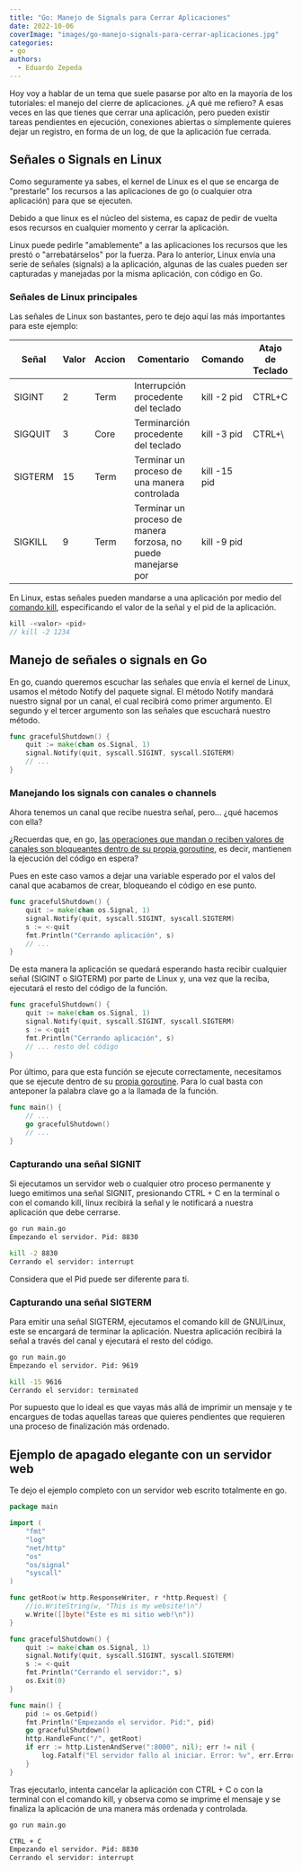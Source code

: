 ```yaml
---
title: "Go: Manejo de Signals para Cerrar Aplicaciones"
date: 2022-10-06
coverImage: "images/go-manejo-signals-para-cerrar-aplicaciones.jpg"
categories:
- go
authors:
  - Eduardo Zepeda
---
```


Hoy voy a hablar de un tema que suele pasarse por alto en la mayoría de los tutoriales: el manejo del cierre de aplicaciones. ¿A qué me refiero? A esas veces en las que tienes que cerrar una aplicación, pero pueden existir tareas pendientes en ejecución, conexiones abiertas o simplemente quieres dejar un registro, en forma de un log, de que la aplicación fue cerrada.

## Señales o Signals en Linux

Como seguramente ya sabes, el kernel de Linux es el que se encarga de "prestarle" los recursos a las aplicaciones de go (o cualquier otra aplicación) para que se ejecuten. 

Debido a que linux es el núcleo del sistema, es capaz de pedir de vuelta esos recursos en cualquier momento y cerrar la aplicación. 

Linux puede pedirle "amablemente" a las aplicaciones los recursos que les prestó o "arrebatárselos" por la fuerza. Para lo anterior, Linux envía una serie de señales (signals) a la aplicación, algunas de las cuales pueden ser capturadas y manejadas por la misma aplicación, con código en Go.

### Señales de Linux principales

Las señales de Linux son bastantes, pero te dejo aquí las más importantes para este ejemplo: 

| Señal   | Valor | Accion | Comentario                                                    | Comando      | Atajo de Teclado |
| ------- | ----- | ------ | ------------------------------------------------------------- | ------------ | ---------------- |
| SIGINT  | 2     | Term   | Interrupción procedente del teclado                           | kill -2 pid  | CTRL+C           |
| SIGQUIT | 3     | Core   | Terminarción procedente del teclado                           | kill -3 pid  | CTRL+\           |
| SIGTERM | 15    | Term   | Terminar un proceso de una manera controlada                  | kill -15 pid |                  |
| SIGKILL | 9     | Term   | Terminar un proceso de manera forzosa, no puede manejarse por | kill -9 pid  |                  |

En Linux, estas señales pueden mandarse a una aplicación por medio del [comando kill](/es/comandos-de-linux-que-deberias-conocer-tercera-parte/#kill), especificando el valor de la señal y el pid de la aplicación.

```go
kill -<valor> <pid>
// kill -2 1234
```

## Manejo de señales o signals en Go

En go, cuando queremos escuchar las señales que envía el kernel de Linux, usamos el método Notify del paquete signal. El método Notify mandará nuestro signal por un canal, el cual recibirá como primer argumento. El segundo y el tercer argumento son las señales que escuchará nuestro método.

```go
func gracefulShutdown() {
    quit := make(chan os.Signal, 1)
    signal.Notify(quit, syscall.SIGINT, syscall.SIGTERM)
    // ...
}
```

### Manejando los signals con canales o channels

Ahora tenemos un canal que recibe nuestra señal, pero... ¿qué hacemos con ella?

¿Recuerdas que, en go, [las operaciones que mandan o reciben valores de canales son bloqueantes dentro de su propia goroutine](/es/go-channels-entendiendo-los-deadlocks-o-puntos-muertos/), es decir, mantienen la ejecución del código en espera?

Pues en este caso vamos a dejar una variable esperado por el valos del canal que acabamos de crear, bloqueando el código en ese punto.

```go
func gracefulShutdown() {
    quit := make(chan os.Signal, 1)
    signal.Notify(quit, syscall.SIGINT, syscall.SIGTERM)
    s := <-quit
	fmt.Println("Cerrando aplicación", s)
    // ...
}
```

De esta manera la aplicación se quedará esperando hasta recibir cualquier señal (SIGINT o SIGTERM) por parte de Linux y, una vez que la reciba, ejecutará el resto del código de la función.

```go
func gracefulShutdown() {
	quit := make(chan os.Signal, 1)
	signal.Notify(quit, syscall.SIGINT, syscall.SIGTERM)
	s := <-quit
	fmt.Println("Cerrando aplicación", s)
	// ... resto del código
}
```

Por último, para que esta función se ejecute correctamente, necesitamos que se ejecute dentro de su [propia goroutine](/es/go-introduccion-a-las-goroutines-y-concurrencia/). Para lo cual basta con anteponer la palabra clave go a la llamada de la función.

```go
func main() {
    // ...
    go gracefulShutdown()
    // ...
}
```

### Capturando una señal SIGNIT

Si ejecutamos un servidor web o cualquier otro proceso permanente y luego emitimos una señal SIGNIT, presionando CTRL + C en la terminal o con el comando kill, linux recibirá la señal y le notificará a nuestra aplicación que debe cerrarse.

```bash
go run main.go
Empezando el servidor. Pid: 8830

kill -2 8830
Cerrando el servidor: interrupt
```

Considera que el Pid puede ser diferente para ti.

### Capturando una señal SIGTERM

Para emitir una señal SIGTERM, ejecutamos el comando kill de GNU/Linux, este se encargará de terminar la aplicación. Nuestra aplicación recibirá la señal a través del canal y ejecutará el resto del código.

```bash
go run main.go
Empezando el servidor. Pid: 9619

kill -15 9616
Cerrando el servidor: terminated
```

Por supuesto que lo ideal es que vayas más allá de imprimir un mensaje y te encargues de todas aquellas tareas que quieres pendientes que requieren una proceso de finalización más ordenado.

## Ejemplo de apagado elegante con un servidor web

Te dejo el ejemplo completo con un servidor web escrito totalmente en go. 

```go
package main

import (
	"fmt"
	"log"
	"net/http"
	"os"
	"os/signal"
	"syscall"
)

func getRoot(w http.ResponseWriter, r *http.Request) {
	//io.WriteString(w, "This is my website!\n")
	w.Write([]byte("Este es mi sitio web!\n"))
}

func gracefulShutdown() {
	quit := make(chan os.Signal, 1)
	signal.Notify(quit, syscall.SIGINT, syscall.SIGTERM)
	s := <-quit
	fmt.Println("Cerrando el servidor:", s)
	os.Exit(0)
}

func main() {
	pid := os.Getpid() 
	fmt.Println("Empezando el servidor. Pid:", pid)
	go gracefulShutdown()
	http.HandleFunc("/", getRoot)
	if err := http.ListenAndServe(":8000", nil); err != nil {
		log.Fatalf("El servidor fallo al iniciar. Error: %v", err.Error())
	}
}
```

Tras ejecutarlo, intenta cancelar la aplicación con CTRL + C o con la terminal con el comando kill, y observa como se imprime el mensaje y se finaliza la aplicación de una manera más ordenada y controlada.

```bash
go run main.go

CTRL + C
Empezando el servidor. Pid: 8830
Cerrando el servidor: interrupt
```
